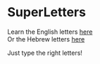 # SuperLetters

Learn the English letters <a href="https://dlevison.github.io/SuperLetters/letters-en.html">here</a><br/>
Or the Hebrew letters <a href="https://dlevison.github.io/SuperLetters/letters-he.html">here</a><br/>

Just type the right letters!
